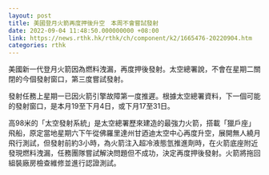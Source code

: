 ```yaml
---
layout: post
title: 美國登月火箭再度押後升空　本周不會嘗試發射
date: 2022-09-04 11:48:50.000000000 +08:00
link: https://news.rthk.hk/rthk/ch/component/k2/1665476-20220904.htm
categories: rthk
---
```


美國新一代登月火箭因為燃料洩漏，再度押後發射。太空總署說，不會在星期二關閉的今個發射窗口，第三度嘗試發射。

發射任務上星期一已因火箭引擎故障第一度推遲。根據太空總署資料，下一個可能的發射窗口，是本月19至下月4日，或下月17至31日。

高98米的「太空發射系統」是太空總署歷來建造的最強力火箭，搭載「獵戶座」飛船，原定當地星期六下午從佛羅里達州甘迺迪太空中心再度升空，展開無人繞月飛行測試，但發射前約3小時，為火箭注入超冷液態氫推進劑時，在火箭底座附近發現燃料洩漏，任務團隊嘗試解決問題但不成功，決定再度押後發射。火箭將拖回組裝廠房檢查維修並進行認證測試。
